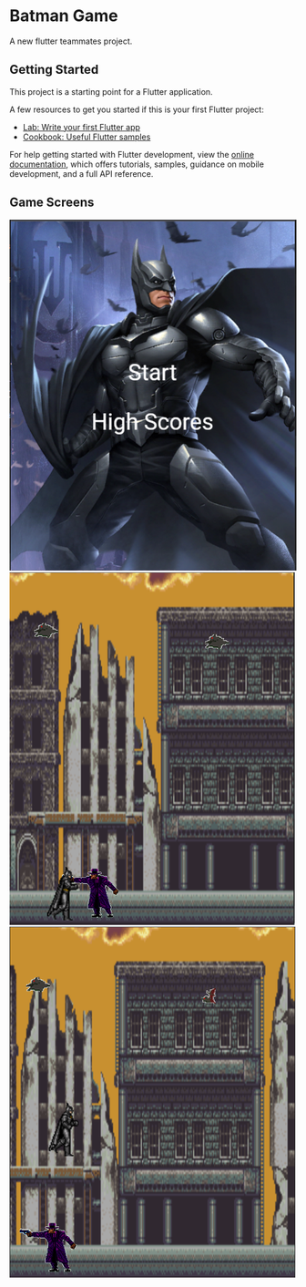 # Batman Game

A new flutter teammates project.

## Getting Started

This project is a starting point for a Flutter application.

A few resources to get you started if this is your first Flutter project:

- [Lab: Write your first Flutter app](https://docs.flutter.dev/get-started/codelab)
- [Cookbook: Useful Flutter samples](https://docs.flutter.dev/cookbook)

For help getting started with Flutter development, view the
[online documentation](https://docs.flutter.dev/), which offers tutorials,
samples, guidance on mobile development, and a full API reference.

## Game Screens
![screen.png](https://github.com/YoussefTurkey/Batman_Game/blob/main/images/screen.PNG)
![screen.png](https://github.com/YoussefTurkey/Batman_Game/blob/main/images/screen2.PNG)
![screen.png](https://github.com/YoussefTurkey/Batman_Game/blob/main/images/screen_3.PNG)

